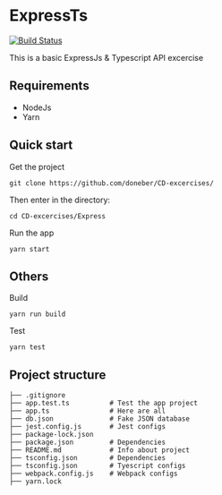 # ExpressTs
[![Build Status](https://travis-ci.org/hyperbox/hyperbox.svg?branch=master)](https://travis-ci.org/hyperbox/hyperbox)

This is a basic ExpressJs & Typescript API excercise
## Requirements
- NodeJs
- Yarn
## Quick start
Get the project
```
git clone https://github.com/doneber/CD-excercises/
```
Then enter in the directory:
```
cd CD-excercises/Express
```
Run the app
```
yarn start
```
## Others
Build
```
yarn run build
```
Test
```
yarn test
```
## Project structure
```
├── .gitignore
├── app.test.ts          # Test the app project
├── app.ts               # Here are all
├── db.json              # Fake JSON database
├── jest.config.js       # Jest configs
├── package-lock.json   
├── package.json         # Dependencies
├── README.md            # Info about project
├── tsconfig.json        # Dependencies
├── tsconfig.json        # Tyescript configs
├── webpack.config.js    # Webpack configs
├── yarn.lock
```
